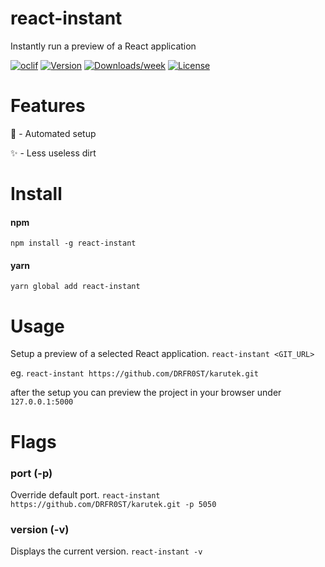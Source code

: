react-instant
=============

 Instantly run a preview of a React application

[![oclif](https://img.shields.io/badge/cli-oclif-brightgreen.svg)](https://oclif.io)
[![Version](https://img.shields.io/npm/v/react-instant.svg)](https://npmjs.org/package/react-instant)
[![Downloads/week](https://img.shields.io/npm/dw/react-instant.svg)](https://npmjs.org/package/react-instant)
[![License](https://img.shields.io/npm/l/react-instant.svg)](https://github.com/DRFR0ST/react-instant/blob/master/package.json)

<!-- toc -->
# Features
🤖 - Automated setup

✨ - Less useless dirt

# Install
#### npm
`npm install -g react-instant`
#### yarn
`yarn global add react-instant`

# Usage
Setup a preview of a selected React application.
```react-instant <GIT_URL>```

eg.
`react-instant https://github.com/DRFR0ST/karutek.git`

after the setup you can preview the project in your browser under `127.0.0.1:5000`
<!-- usage -->
# Flags
### port (-p)
Override default port.
`react-instant https://github.com/DRFR0ST/karutek.git -p 5050`

### version (-v)
Displays the current version.
`react-instant -v`
